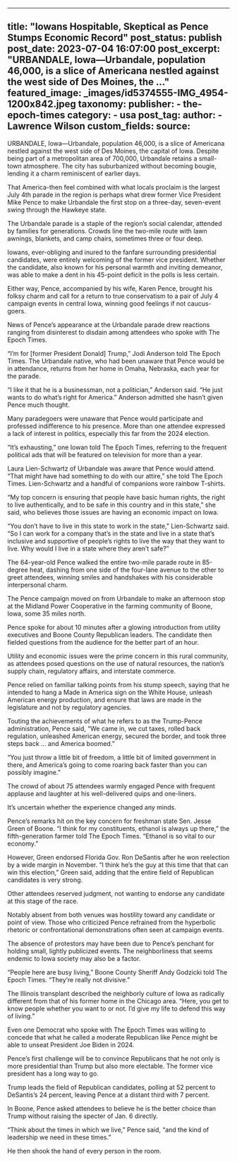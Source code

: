 
---
title: "Iowans Hospitable, Skeptical as Pence Stumps Economic Record" 
post_status: publish
post_date: 2023-07-04 16:07:00 
post_excerpt: "URBANDALE, Iowa—Urbandale, population 46,000, is a slice of Americana nestled against the west side of Des Moines, the ..."
featured_image: _images/id5374555-IMG_4954-1200x842.jpeg 
taxonomy:
    publisher:
        - the-epoch-times
    category:
        - usa 
    post_tag:
    author:
        - Lawrence Wilson
custom_fields:
    source: 
---
URBANDALE, Iowa—Urbandale, population 46,000, is a slice of Americana nestled against the west side of Des Moines, the capital of Iowa. Despite being part of a metropolitan area of 700,000, Urbandale retains a small-town atmosphere. The city has suburbanized without becoming bougie, lending it a charm reminiscent of earlier days.

That America-then feel combined with what locals proclaim is the largest July 4th parade in the region is perhaps what drew former Vice President Mike Pence to make Urbandale the first stop on a three-day, seven-event swing through the Hawkeye state.

The Urbandale parade is a staple of the region’s social calendar, attended by families for generations. Crowds line the two-mile route with lawn awnings, blankets, and camp chairs, sometimes three or four deep.

Iowans, ever-obliging and inured to the fanfare surrounding presidential candidates, were entirely welcoming of the former vice president. Whether the candidate, also known for his personal warmth and inviting demeanor, was able to make a dent in his 45-point deficit in the polls is less certain.

Either way, Pence, accompanied by his wife, Karen Pence, brought his folksy charm and call for a return to true conservatism to a pair of July 4 campaign events in central Iowa, winning good feelings if not caucus-goers.

News of Pence’s appearance at the Urbandale parade drew reactions ranging from disinterest to disdain among attendees who spoke with The Epoch Times.

“I’m for [former President Donald] Trump,” Jodi Anderson told The Epoch Times. The Urbandale native, who had been unaware that Pence would be in attendance, returns from her home in Omaha, Nebraska, each year for the parade.

“I like it that he is a businessman, not a politician,” Anderson said. “He just wants to do what’s right for America.” Anderson admitted she hasn’t given Pence much thought.

Many paradegoers were unaware that Pence would participate and professed indifference to his presence. More than one attendee expressed a lack of interest in politics, especially this far from the 2024 election.

“It’s exhausting,” one Iowan told The Epoch Times, referring to the frequent political ads that will be featured on television for more than a year.

Laura Lien-Schwartz of Urbandale was aware that Pence would attend. “That might have had something to do with our attire,” she told The Epoch Times. Lien-Schwartz and a handful of companions wore rainbow T-shirts.

“My top concern is ensuring that people have basic human rights, the right to live authentically, and to be safe in this country and in this state,” she said, who believes those issues are having an economic impact on Iowa.

“You don’t have to live in this state to work in the state,” Lien-Schwartz said. “So I can work for a company that’s in the state and live in a state that’s inclusive and supportive of people’s rights to live the way that they want to live. Why would I live in a state where they aren’t safe?”

The 64-year-old Pence walked the entire two-mile parade route in 85-degree heat, dashing from one side of the four-lane avenue to the other to greet attendees, winning smiles and handshakes with his considerable interpersonal charm.

The Pence campaign moved on from Urbandale to make an afternoon stop at the Midland Power Cooperative in the farming community of Boone, Iowa, some 35 miles north.

Pence spoke for about 10 minutes after a glowing introduction from utility executives and Boone County Republican leaders. The candidate then fielded questions from the audience for the better part of an hour.

Utility and economic issues were the prime concern in this rural community, as attendees posed questions on the use of natural resources, the nation’s supply chain, regulatory affairs, and interstate commerce.

Pence relied on familiar talking points from his stump speech, saying that he intended to hang a Made in America sign on the White House, unleash American energy production, and ensure that laws are made in the legislature and not by regulatory agencies.

Touting the achievements of what he refers to as the Trump-Pence administration, Pence said, “We came in, we cut taxes, rolled back regulation, unleashed American energy, secured the border, and took three steps back … and America boomed.”

“You just throw a little bit of freedom, a little bit of limited government in there, and America’s going to come roaring back faster than you can possibly imagine.”

The crowd of about 75 attendees warmly engaged Pence with frequent applause and laughter at his well-delivered quips and one-liners.

It’s uncertain whether the experience changed any minds.

Pence’s remarks hit on the key concern for freshman state Sen. Jesse Green of Boone. “I think for my constituents, ethanol is always up there,” the fifth-generation farmer told The Epoch Times. “Ethanol is so vital to our economy.”

However, Green endorsed Florida Gov. Ron DeSantis after he won reelection by a wide margin in November. “I think he’s the guy at this time that that can win this election,” Green said, adding that the entire field of Republican candidates is very strong.

Other attendees reserved judgment, not wanting to endorse any candidate at this stage of the race.

Notably absent from both venues was hostility toward any candidate or point of view. Those who criticized Pence refrained from the hyperbolic rhetoric or confrontational demonstrations often seen at campaign events.

The absence of protestors may have been due to Pence’s penchant for holding small, lightly publicized events. The neighborliness that seems endemic to Iowa society may also be a factor.

“People here are busy living,” Boone County Sheriff Andy Godzicki told The Epoch Times. “They’re really not divisive.”

The Illinois transplant described the neighborly culture of Iowa as radically different from that of his former home in the Chicago area. “Here, you get to know people whether you want to or not. I’d give my life to defend this way of living.”

Even one Democrat who spoke with The Epoch Times was willing to concede that what he called a moderate Republican like Pence might be able to unseat President Joe Biden in 2024.

Pence’s first challenge will be to convince Republicans that he not only is more presidential than Trump but also more electable. The former vice president has a long way to go.

Trump leads the field of Republican candidates, polling at 52 percent to DeSantis’s 24 percent, leaving Pence at a distant third with 7 percent.

In Boone, Pence asked attendees to believe he is the better choice than Trump without raising the specter of Jan. 6 directly.

“Think about the times in which we live,” Pence said, “and the kind of leadership we need in these times.”

He then shook the hand of every person in the room. 